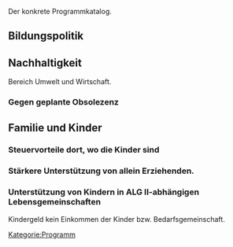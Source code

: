 Der konkrete Programmkatalog.

Bildungspolitik
---------------

Nachhaltigkeit
--------------

Bereich Umwelt und Wirtschaft.

### Gegen geplante Obsolezenz

Familie und Kinder
------------------

### Steuervorteile dort, wo die Kinder sind

### Stärkere Unterstützung von allein Erziehenden.

### Unterstützung von Kindern in ALG II-abhängigen Lebensgemeinschaften

Kindergeld kein Einkommen der Kinder bzw. Bedarfsgemeinschaft.

[Kategorie:Programm](/wiki/Kategorie:Programm "wikilink")
